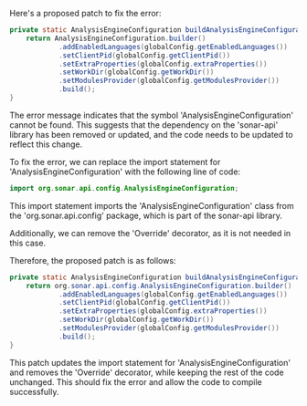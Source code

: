 Here's a proposed patch to fix the error:
```java
private static AnalysisEngineConfiguration buildAnalysisEngineConfiguration() {
    return AnalysisEngineConfiguration.builder()
            .addEnabledLanguages(globalConfig.getEnabledLanguages())
            .setClientPid(globalConfig.getClientPid())
            .setExtraProperties(globalConfig.extraProperties())
            .setWorkDir(globalConfig.getWorkDir())
            .setModulesProvider(globalConfig.getModulesProvider())
            .build();
}
```

The error message indicates that the symbol 'AnalysisEngineConfiguration' cannot be found. This suggests that the dependency on the 'sonar-api' library has been removed or updated, and the code needs to be updated to reflect this change.


To fix the error, we can replace the import statement for 'AnalysisEngineConfiguration' with the following line of code:
```java
import org.sonar.api.config.AnalysisEngineConfiguration;
```
This import statement imports the 'AnalysisEngineConfiguration' class from the 'org.sonar.api.config' package, which is part of the sonar-api library.

Additionally, we can remove the 'Override' decorator, as it is not needed in this case.

Therefore, the proposed patch is as follows:
```java
private static AnalysisEngineConfiguration buildAnalysisEngineConfiguration() {
    return org.sonar.api.config.AnalysisEngineConfiguration.builder()
            .addEnabledLanguages(globalConfig.getEnabledLanguages())
            .setClientPid(globalConfig.getClientPid())
            .setExtraProperties(globalConfig.extraProperties())
            .setWorkDir(globalConfig.getWorkDir())
            .setModulesProvider(globalConfig.getModulesProvider())
            .build();
}
```
This patch updates the import statement for 'AnalysisEngineConfiguration' and removes the 'Override' decorator, while keeping the rest of the code unchanged. This should fix the error and allow the code to compile successfully.